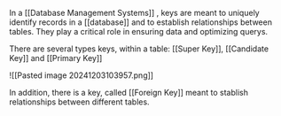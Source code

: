 In a [[Database Management Systems]] , keys are meant to uniquely identify records in a [[database]] and to establish relationships between tables. They play a critical role in ensuring data and optimizing querys. 

There are several types keys, within a table: [[Super Key]], [[Candidate Key]] and [[Primary Key]]

![[Pasted image 20241203103957.png]]

In addition, there is a key, called [[Foreign Key]] meant to stablish relationships between different tables.